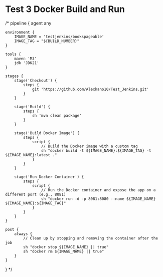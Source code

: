 # Test 3 Docker Build and Run


<!-- Este test no pasará devido al nombre que se le da al docker, no puede contener slash "/" -->

/*
pipeline {
    agent any

    environment {
        IMAGE_NAME = 'testjenkins/bookspageable'
        IMAGE_TAG = "${BUILD_NUMBER}"
    }

    tools {
        maven 'M3'
        jdk 'JDK21'
    }

    stages {
        stage('Checkout') {
            steps {
                git 'https://github.com/Alexkano10/Test_Jenkins.git'
            }
        }

        stage('Build') {
            steps {
                sh 'mvn clean package'
            }
        }

        stage('Build Docker Image') {
            steps {
                script {
                    // Build the Docker image with a custom tag
                    sh "docker build -t ${IMAGE_NAME}:${IMAGE_TAG} -t ${IMAGE_NAME}:latest ."
                }
            }
        }

        stage('Run Docker Container') {
            steps {
                script {
                    // Run the Docker container and expose the app on a different port (e.g., 8081)
                    sh "docker run -d -p 8081:8080 --name ${IMAGE_NAME} ${IMAGE_NAME}:${IMAGE_TAG}"
                }
            }
        }
    }

    post {
        always {
            // Clean up by stopping and removing the container after the job
            sh "docker stop ${IMAGE_NAME} || true"
            sh "docker rm ${IMAGE_NAME} || true"
        }
    }
}
*/
